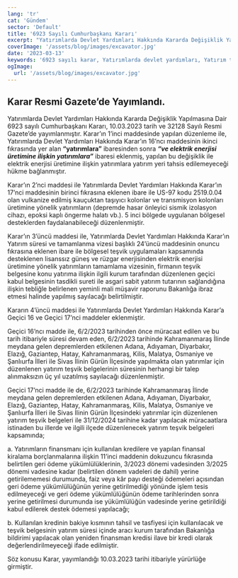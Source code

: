 ```yaml
---
lang: 'tr'
cat: 'Gündem'
sector: 'Default'
title: '6923 Sayılı Cumhurbaşkanı Kararı'
excerpt: "Yatırımlarda Devlet Yardımları Hakkında Kararda Değişiklik Yapılmasına Dair 6923 Sayılı Cumhurbaşkanı Kararı 10.03.2023 Tarihli Resmi Gazete'de Yayımlandı."
coverImage: '/assets/blog/images/excavator.jpg'
date: '2023-03-13'
keywords: '6923 sayılı karar, Yatırımlarda devlet yardımları, Yatırım teşvik'
ogImage:
  url: '/assets/blog/images/excavator.jpg'
---
```


## Karar Resmi Gazete’de Yayımlandı.

Yatırımlarda Devlet Yardımları Hakkında Kararda Değişiklik Yapılmasına Dair 6923 sayılı Cumhurbaşkanı Kararı, 10.03.2023 tarih ve 32128 Sayılı Resmi Gazete’de yayımlanmıştır. Karar’ın 1’inci maddesinde yapılan düzenleme ile, Yatırımlarda Devlet Yardımları Hakkında Karar’ın 16’ncı maddesinin ikinci fıkrasında yer alan **“yatırımlara”** ibaresinden sonra **_“ve elektrik enerjisi üretimine ilişkin yatırımlara”_** ibaresi eklenmiş, yapılan bu değişiklik ile elektrik enerjisi üretimine ilişkin yatırımlara yatırım yeri tahsis edilemeyeceği hükme bağlanmıştır.

Karar’ın 2’nci maddesi ile Yatırımlarda Devlet Yardımları Hakkında Karar’ın 17’nci maddesinin birinci fıkrasına eklenen ibare ile US-97 kodu 2519.0.04 olan vulkanize edilmiş kauçuktan taşıyıcı kolonlar ve transmisyon kolonları üretimine yönelik yatırımların (depremde hasar önleyici sismik izolasyon cihazı, epoksi kaplı öngerme halatı vb.).  5 inci bölgede uygulanan bölgesel desteklerden faydalanabileceği düzenlenmiştir.

Karar’ın 3’üncü maddesi ile, Yatırımlarda Devlet Yardımları Hakkında Karar’ın Yatırım süresi ve tamamlanma vizesi başlıklı 24’üncü maddesinin onuncu fıkrasına eklenen ibare ile bölgesel teşvik uygulamaları kapsamında desteklenen lisanssız güneş ve rüzgar enerjisinden elektrik enerjisi üretimine yönelik yatırımların tamamlama vizesinin, firmanın teşvik belgesine konu yatırıma ilişkin ilgili kurum tarafından düzenlenen geçici kabul belgesinin tasdikli sureti ile asgari sabit yatırım tutarının sağlandığına ilişkin tebliğle belirlenen yeminli mali müşavir raporunu Bakanlığa ibraz etmesi halinde yapılmış sayılacağı belirtilmiştir.

Kararın 4’üncü maddesi ile Yatırımlarda Devlet Yardımları Hakkında Karar’a Geçici 16 ve Geçici 17’nci maddeler eklenmiştir.

Geçici 16’ncı madde ile, 6/2/2023 tarihinden önce müracaat edilen ve bu tarih itibariyle süresi devam eden, 6/2/2023 tarihinde Kahramanmaraş İlinde meydana gelen depremlerden etkilenen Adana, Adıyaman, Diyarbakır, Elazığ, Gaziantep, Hatay, Kahramanmaraş, Kilis, Malatya, Osmaniye ve Şanlıurfa İlleri ile Sivas İlinin Gürün İlçesinde yapılmakta olan yatırımlar için düzenlenen yatırım teşvik belgelerinin süresinin herhangi bir talep alınmaksızın üç yıl uzatılmış sayılacağı düzenlenmiştir.

Geçici 17’nci madde ile de, 6/2/2023 tarihinde Kahramanmaraş İlinde meydana gelen depremlerden etkilenen Adana, Adıyaman, Diyarbakır, Elazığ, Gaziantep, Hatay, Kahramanmaraş, Kilis, Malatya, Osmaniye ve Şanlıurfa İlleri ile Sivas İlinin Gürün İlçesindeki yatırımlar için düzenlenen yatırım teşvik belgeleri ile 31/12/2024 tarihine kadar yapılacak müracaatlara istinaden bu illerde ve ilgili ilçede düzenlenecek yatırım teşvik belgeleri kapsamında;

a. Yatırımların finansmanı için kullanılan kredilere ve yapılan finansal kiralama borçlanmalarına ilişkin 11’inci maddenin dokuzuncu fıkrasında belirtilen geri ödeme yükümlülüklerinin, 3/2023 dönemi vadesinden 3/2025 dönemi vadesine kadar (belirtilen dönem vadeleri de dahil) yerine getirilememesi durumunda, faiz veya kâr payı desteği ödemeleri açısından geri ödeme yükümlülüğünün yerine getirilmediği yönünde işlem tesis edilmeyeceği ve geri ödeme yükümlülüğünün ödeme tarihlerinden sonra yerine getirilmesi durumunda ise yükümlülüğün vadesinde yerine getirildiği kabul edilerek destek ödemesi yapılacağı;

b. Kullanılan kredinin bakiye kısmının tahsil ve tasfiyesi için kullanılacak ve teşvik belgesinin yatırım süresi içinde aracı kurum tarafından Bakanlığa bildirimi yapılacak olan yeniden finansman kredisi ilave bir kredi olarak değerlendirilmeyeceği ifade edilmiştir.

Söz konusu Karar, yayımlandığı 10.03.2023 tarihi itibariyle yürürlüğe girmiştir.